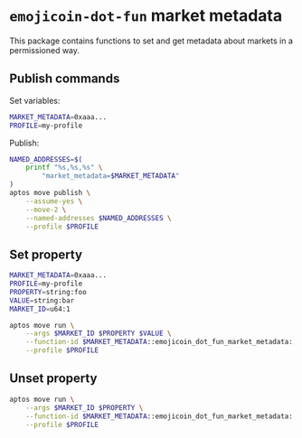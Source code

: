<!-- cspell:word permissioned -->

# `emojicoin-dot-fun` market metadata

This package contains functions to set and get metadata about markets in a
permissioned way.

## Publish commands

Set variables:

```sh
MARKET_METADATA=0xaaa...
PROFILE=my-profile
```

Publish:

```sh
NAMED_ADDRESSES=$(
    printf "%s,%s,%s" \
        "market_metadata=$MARKET_METADATA"
)
aptos move publish \
    --assume-yes \
    --move-2 \
    --named-addresses $NAMED_ADDRESSES \
    --profile $PROFILE
```

## Set property

```sh
MARKET_METADATA=0xaaa...
PROFILE=my-profile
PROPERTY=string:foo
VALUE=string:bar
MARKET_ID=u64:1
```

<!-- markdownlint-disable MD013 -->

```sh
aptos move run \
    --args $MARKET_ID $PROPERTY $VALUE \
    --function-id $MARKET_METADATA::emojicoin_dot_fun_market_metadata::add_market_property \
    --profile $PROFILE
```

## Unset property

```sh
aptos move run \
    --args $MARKET_ID $PROPERTY \
    --function-id $MARKET_METADATA::emojicoin_dot_fun_market_metadata::remove_market_property \
    --profile $PROFILE
```

<!-- markdownlint-enable MD013 -->
